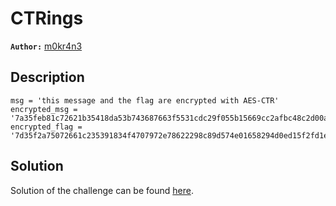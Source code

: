 # CTRings

**`Author:`** [m0kr4n3](https://github.com/m0kr4n3)

## Description

```
msg = 'this message and the flag are encrypted with AES-CTR'
encrypted_msg = '7a35feb81c72621b35418da53b743687663f5531cdc29f055b15669cc2afbc48c2d00a05821b86123b484fab084e02a9b97a4480'
encrypted_flag = '7d35f2a75072661c235391834f4707972e78622298c89d574e01658294d0ed15f2fd1e45924d9f'
```

## Solution

Solution of the challenge can be found [here](solution/).
